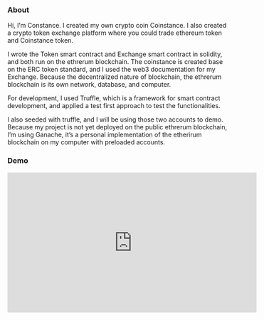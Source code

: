 ### About

Hi, I’m Constance. I created my own crypto coin Coinstance. I also created a crypto token exchange platform where you could trade ethereum token and Coinstance token.

I wrote the Token smart contract and Exchange smart contract in solidity, and both run on the ethrerum blockchain. The coinstance is created base on the ERC token standard, and I used the web3 documentation for my Exchange. Because the decentralized nature of blockchain, the ethrerum blockchain is its own network, database, and computer.

For development, I used Truffle, which is a framework for smart contract development, and applied a test first approach to test the functionalities.

I also seeded with truffle, and I will be using those two accounts to demo. Because my project is not yet deployed on the public ethrerum blockchain, I’m using Ganache, it’s a personal implementation of the etherirum blockchain on my computer with preloaded accounts.

### Demo

<iframe width="560" height="315" src="https://www.youtube.com/embed/3OJkjdyVBsM" frameborder="0" allow="accelerometer; autoplay; encrypted-media; gyroscope; picture-in-picture" allowfullscreen></iframe>
